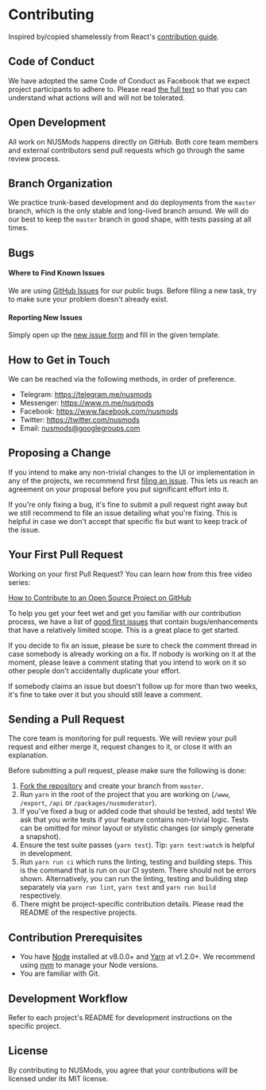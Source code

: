 # Contributing

Inspired by/copied shamelessly from React's [contribution guide](https://reactjs.org/docs/how-to-contribute.html).

## Code of Conduct

We have adopted the same Code of Conduct as Facebook that we expect project participants to adhere to. Please read [the full text](https://code.facebook.com/codeofconduct) so that you can understand what actions will and will not be tolerated.

## Open Development

All work on NUSMods happens directly on GitHub. Both core team members and external contributors send pull requests which go through the same review process.

## Branch Organization

We practice trunk-based development and do deployments from the `master` branch, which is the only stable and long-lived branch around. We will do our best to keep the `master` branch in good shape, with tests passing at all times.

## Bugs

#### Where to Find Known Issues

We are using [GitHub Issues](https://github.com/nusmodifications/nusmods/issues) for our public bugs. Before filing a new task, try to make sure your problem doesn't already exist.

#### Reporting New Issues

Simply open up the [new issue form](https://github.com/nusmodifications/nusmods/issues/new) and fill in the given template.

## How to Get in Touch

We can be reached via the following methods, in order of preference.

* Telegram: https://telegram.me/nusmods
* Messenger: https://www.m.me/nusmods
* Facebook: https://www.facebook.com/nusmods
* Twitter: https://twitter.com/nusmods
* Email: nusmods@googlegroups.com

## Proposing a Change

If you intend to make any non-trivial changes to the UI or implementation in any of the projects, we recommend first [filing an issue](https://github.com/nusmodifications/nusmods/issues/new). This lets us reach an agreement on your proposal before you put significant effort into it.

If you're only fixing a bug, it's fine to submit a pull request right away but we still recommend to file an issue detailing what you're fixing. This is helpful in case we don't accept that specific fix but want to keep track of the issue.

## Your First Pull Request

Working on your first Pull Request? You can learn how from this free video series:

[How to Contribute to an Open Source Project on GitHub](https://egghead.io/series/how-to-contribute-to-an-open-source-project-on-github)

To help you get your feet wet and get you familiar with our contribution process, we have a list of [good first issues](https://github.com/nusmodifications/nusmods/issues?q=is%3Aissue+is%3Aopen+label%3A%22good+first+issue%22) that contain bugs/enhancements that have a relatively limited scope. This is a great place to get started.

If you decide to fix an issue, please be sure to check the comment thread in case somebody is already working on a fix. If nobody is working on it at the moment, please leave a comment stating that you intend to work on it so other people don't accidentally duplicate your effort.

If somebody claims an issue but doesn't follow up for more than two weeks, it's fine to take over it but you should still leave a comment.

## Sending a Pull Request

The core team is monitoring for pull requests. We will review your pull request and either merge it, request changes to it, or close it with an explanation.

Before submitting a pull request, please make sure the following is done:

1. [Fork the repository](https://github.com/nusmodifications/nusmods) and create your branch from `master`.
1. Run `yarn` in the root of the project that you are working on (`/www`, `/export`, `/api` or `/packages/nusmoderator`).
1. If you've fixed a bug or added code that should be tested, add tests! We ask that you write tests if your feature contains non-trivial logic. Tests can be omitted for minor layout or stylistic changes (or simply generate a snapshot).
1. Ensure the test suite passes (`yarn test`). Tip: `yarn test:watch` is helpful in development.
1. Run `yarn run ci` which runs the linting, testing and building steps. This is the command that is run on our CI system. There should not be errors shown. Alternatively, you can run the linting, testing and building step separately via `yarn run lint`, `yarn test` and `yarn run build` respectively.
1. There might be project-specific contribution details. Please read the README of the respective projects.

## Contribution Prerequisites

* You have [Node](https://nodejs.org/) installed at v8.0.0+ and [Yarn](https://yarnpkg.com/en/) at v1.2.0+. We recommend using [nvm](https://github.com/creationix/nvm) to manage your Node versions.
* You are familiar with Git.

## Development Workflow

Refer to each project's README for development instructions on the specific project.

## License

By contributing to NUSMods, you agree that your contributions will be licensed under its MIT license.
